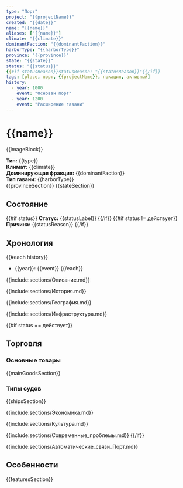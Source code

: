 ```yaml
---
type: "Порт"
project: "{{projectName}}"
created: "{{date}}"
name: "{{name}}"
aliases: ["{{name}}"]
climate: "{{climate}}"
dominantFaction: "{{dominantFaction}}"
harborType: "{{harborType}}"
province: "{{province}}"
state: "{{state}}"
status: "{{status}}"
{{#if statusReason}}statusReason: "{{statusReason}}"{{/if}}
tags: [place, порт, {{projectName}}, локация, активный]
history:
  - year: 1000
    event: "Основан порт"
  - year: 1200
    event: "Расширение гавани"
---
```


# {{name}}

{{imageBlock}}

**Тип:** {{type}}  
**Климат:** {{climate}}  
**Доминирующая фракция:** {{dominantFaction}}  
**Тип гавани:** {{harborType}}  
{{provinceSection}}
{{stateSection}}

## Состояние

{{#if status}}
**Статус:** {{statusLabel}}
{{/if}}
{{#if status != действует}}
**Причина:** {{statusReason}}
{{/if}}

## Хронология

{{#each history}}

- {{year}}: {{event}}
{{/each}}

{{include:sections/Описание.md}}

{{include:sections/История.md}}

{{include:sections/География.md}}

{{include:sections/Инфраструктура.md}}

{{#if status == действует}}

## Торговля

### Основные товары

{{mainGoodsSection}}

### Типы судов

{{shipsSection}}

{{include:sections/Экономика.md}}

{{include:sections/Культура.md}}

{{include:sections/Современные_проблемы.md}}
{{/if}}

{{include:sections/Автоматические_связи_Порт.md}}

## Особенности

{{featuresSection}}
